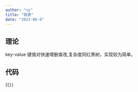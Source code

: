 ```yaml
---
author: "sy"
title: "跳表"
date: "2023-06-8"
---
```


## 理论

key-value 键值对快速增删查改,复杂度同红黑树，实现较为简单。

## 代码

{{<code file="./skiplist.hpp" lang="cpp">}}
